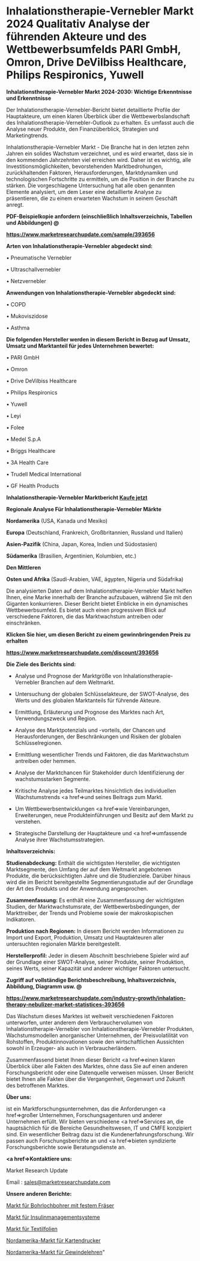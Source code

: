 # Inhalationstherapie-Vernebler Markt 2024 Qualitativ Analyse der führenden Akteure und des Wettbewerbsumfelds PARI GmbH, Omron, Drive DeVilbiss Healthcare, Philips Respironics, Yuwell

<strong>Inhalationstherapie-Vernebler Markt 2024-2030: Wichtige Erkenntnisse und Erkenntnisse</strong>

Der Inhalationstherapie-Vernebler-Bericht bietet detaillierte Profile der Hauptakteure, um einen klaren Überblick über die Wettbewerbslandschaft des Inhalationstherapie-Vernebler-Outlook zu erhalten. Es umfasst auch die Analyse neuer Produkte, den Finanzüberblick, Strategien und Marketingtrends.

Inhalationstherapie-Vernebler Markt - Die Branche hat in den letzten zehn Jahren ein solides Wachstum verzeichnet, und es wird erwartet, dass sie in den kommenden Jahrzehnten viel erreichen wird. Daher ist es wichtig, alle Investitionsmöglichkeiten, bevorstehenden Marktbedrohungen, zurückhaltenden Faktoren, Herausforderungen, Marktdynamiken und technologischen Fortschritte zu ermitteln, um die Position in der Branche zu stärken. Die vorgeschlagene Untersuchung hat alle oben genannten Elemente analysiert, um dem Leser eine detaillierte Analyse zu präsentieren, die zu einem erwarteten Wachstum in seinem Geschäft anregt.



<strong><b>PDF-Beispielkopie anfordern (einschließlich Inhaltsverzeichnis, Tabellen und Abbildungen) @ </b></strong>

<strong><a href=https://www.marketresearchupdate.com/sample/393656>

<strong>https://www.marketresearchupdate.com/sample/393656</u></a></strong></strong>



<strong>Arten von Inhalationstherapie-Vernebler abgedeckt sind:</strong>

• Pneumatische Vernebler

• Ultraschallvernebler

• Netzvernebler



<strong>Anwendungen von Inhalationstherapie-Vernebler abgedeckt sind:</strong>

• COPD

• Mukoviszidose

• Asthma



<strong>Die folgenden Hersteller werden in diesem Bericht in Bezug auf Umsatz, Umsatz und Marktanteil für jedes Unternehmen bewertet:</strong>

• PARI GmbH

• Omron

• Drive DeVilbiss Healthcare

• Philips Respironics

• Yuwell

• Leyi

• Folee

• Medel S.p.A

• Briggs Healthcare

• 3A Health Care

• Trudell Medical International

• GF Health Products



<strong>Inhalationstherapie-Vernebler Marktbericht <a href=https://www.marketresearchupdate.com/buynow/393656>Kaufe jetzt</a></strong>



<strong>Regionale Analyse Für Inhalationstherapie-Vernebler Märkte</strong>



<strong>Nordamerika</strong> (USA, Kanada und Mexiko)



<strong>Europa</strong> (Deutschland, Frankreich, Großbritannien, Russland und Italien)



<strong>Asien-Pazifik</strong> (China, Japan, Korea, Indien und Südostasien)



<strong>Südamerika</strong> (Brasilien, Argentinien, Kolumbien, etc.)



<strong>Den Mittleren</strong> 

<strong>Osten und Afrika</strong> (Saudi-Arabien, VAE, ägypten, Nigeria und Südafrika)

Die analysierten Daten auf dem Inhalationstherapie-Vernebler Markt helfen Ihnen, eine Marke innerhalb der Branche aufzubauen, während Sie mit den Giganten konkurrieren. Dieser Bericht bietet Einblicke in ein dynamisches Wettbewerbsumfeld. Es bietet auch einen progressiven Blick auf verschiedene Faktoren, die das Marktwachstum antreiben oder einschränken.



<strong>Klicken Sie hier, um diesen Bericht zu einem gewinnbringenden Preis zu erhalten
</strong>

<strong><a href=https://www.marketresearchupdate.com/discount/393656>https://www.marketresearchupdate.com/discount/393656</b></u></strong></a>



<strong>Die Ziele des Berichts sind:</strong>

- Analyse und Prognose der Marktgröße von Inhalationstherapie-Vernebler Branchen auf dem Weltmarkt.

- Untersuchung der globalen Schlüsselakteure, der SWOT-Analyse, des Werts und des globalen Marktanteils für führende Akteure.

- Ermittlung, Erläuterung und Prognose des Marktes nach Art, Verwendungszweck und Region.

- Analyse des Marktpotenzials und -vorteils, der Chancen und Herausforderungen, der Beschränkungen und Risiken der globalen Schlüsselregionen.

- Ermittlung wesentlicher Trends und Faktoren, die das Marktwachstum antreiben oder hemmen.

- Analyse der Marktchancen für Stakeholder durch Identifizierung der wachstumsstarken Segmente.

- Kritische Analyse jedes Teilmarktes hinsichtlich des individuellen Wachstumstrends <a href=>und</a> seines Beitrags zum Markt.

- Um Wettbewerbsentwicklungen <a href=>wie</a> Vereinbarungen, Erweiterungen, neue Produkteinführungen und Besitz auf dem Markt zu verstehen.

- Strategische Darstellung der Hauptakteure und <a href=>umfas</a>sende Analyse ihrer Wachstumsstrategien.



<strong>Inhaltsverzeichnis:</strong>



<strong>Studienabdeckung:</strong> Enthält die wichtigsten Hersteller, die wichtigsten Marktsegmente, den Umfang der auf dem Weltmarkt angebotenen Produkte, die berücksichtigten Jahre und die Studienziele. Darüber hinaus wird die im Bericht bereitgestellte Segmentierungsstudie auf der Grundlage der Art des Produkts und der Anwendung angesprochen.



<strong>Zusammenfassung:</strong> Es enthält eine Zusammenfassung der wichtigsten Studien, der Marktwachstumsrate, der Wettbewerbsbedingungen, der Markttreiber, der Trends und Probleme sowie der makroskopischen Indikatoren.



<strong>Produktion nach Regionen:</strong> In diesem Bericht werden Informationen zu Import und Export, Produktion, Umsatz und Hauptakteuren aller untersuchten regionalen Märkte bereitgestellt.



<strong>Herstellerprofil:</strong> Jeder in diesem Abschnitt beschriebene Spieler wird auf der Grundlage einer SWOT-Analyse, seiner Produkte, seiner Produktion, seines Werts, seiner Kapazität und anderer wichtiger Faktoren untersucht.



<strong><b>Zugriff auf vollständige Berichtsbeschreibung, Inhaltsverzeichnis, Abbildung, Diagramm usw. @ </b></strong>

<strong><a href=https://www.marketresearchupdate.com/industry-growth/inhalation-therapy-nebulizer-market-statistices-393656>https://www.marketresearchupdate.com/industry-growth/inhalation-therapy-nebulizer-market-statistices-393656</a></strong>

Das Wachstum dieses Marktes ist weltweit verschiedenen Faktoren unterworfen, unter anderem dem Verbrauchervolumen von Inhalationstherapie-Vernebler von Inhalationstherapie-Vernebler Produkten, Wachstumsmodellen anorganischer Unternehmen, der Preisvolatilität von Rohstoffen, Produktinnovationen sowie den wirtschaftlichen Aussichten sowohl in Erzeuger- als auch in Verbraucherländern.

Zusammenfassend bietet Ihnen dieser Bericht <a href=>einen</a> klaren Überblick über alle Fakten des Marktes, ohne dass Sie auf einen anderen Forschungsbericht oder eine Datenquelle verweisen müssen. Unser Bericht bietet Ihnen alle Fakten über die Vergangenheit, Gegenwart und Zukunft des betroffenen Marktes.



<strong>Über uns:</strong>

 ist ein Marktforschungsunternehmen, das die Anforderungen <a href=>großer</a> Unternehmen, Forschungsagenturen und anderer Unternehmen erfüllt. Wir bieten verschiedene <a href=>Services</a> an, die hauptsächlich für die Bereiche Gesundheitswesen, IT und CMFE konzipiert sind. Ein wesentlicher Beitrag dazu ist die Kundenerfahrungsforschung. Wir passen auch Forschungsberichte an und <a href=>bieten</a> syndizierte Forschungsberichte sowie Beratungsdienste an.



<strong><a href=>Kontaktiere uns:</a></strong>

Market Research Update

Email : sales@marketresearchupdate.com



<strong>Unsere anderen Berichte:</strong>

<a href=https://www.linkedin.com/pulse/fixed-cutter-downhole-drill-bit-market-expects>Markt für Bohrlochbohrer mit festem Fräser</a>

<a href=https://www.linkedin.com/pulse/insulin-management-systems-market-size-emerging-trends>Markt für Insulinmanagementsysteme</a>

<a href=https://www.linkedin.com/pulse/textile-films-market-2023-analysis>Markt für Textilfolien</a>

<a href=https://www.linkedin.com/pulse/north-america-card-printers-market-future-demand>Nordamerika-Markt für Kartendrucker</a>

<a href=https://www.linkedin.com/pulse/north-america-thread-gauges-market-2023-latest>Nordamerika-Markt für Gewindelehren</a>"
